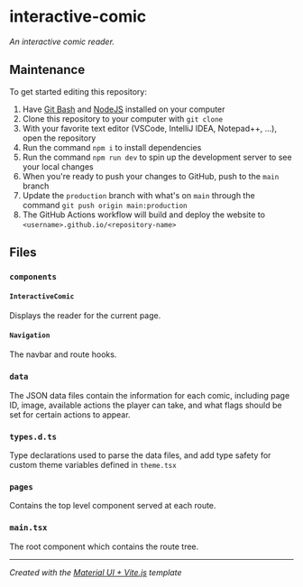 # interactive-comic

*An interactive comic reader.*

## Maintenance

To get started editing this repository:

1. Have [Git Bash](https://git-scm.com/downloads) and [NodeJS](https://nodejs.org/en/download/package-manager) installed on your computer
2. Clone this repository to your computer with `git clone`
3. With your favorite text editor (VSCode, IntelliJ IDEA, Notepad++, ...), open the repository
4. Run the command `npm i` to install dependencies
5. Run the command `npm run dev` to spin up the development server to see your local changes
6. When you're ready to push your changes to GitHub, push to the `main` branch
7. Update the `production` branch with what's on `main` through the command `git push origin main:production`
8. The GitHub Actions workflow will build and deploy the website to `<username>.github.io/<repository-name>`

## Files

### `components`

#### `InteractiveComic`

Displays the reader for the current page.

#### `Navigation`

The navbar and route hooks.

### `data`

The JSON data files contain the information for each comic, including page ID, image, available actions the player can take, and what flags should be set for certain actions to appear.

### `types.d.ts`

Type declarations used to parse the data files, and add type safety for custom theme variables defined in `theme.tsx`

### `pages`

Contains the top level component served at each route.

### `main.tsx`

The root component which contains the route tree.

---

*Created with the [Material UI + Vite.js](https://github.com/mui/material-ui/tree/next/examples/material-ui-vite-ts) template*
